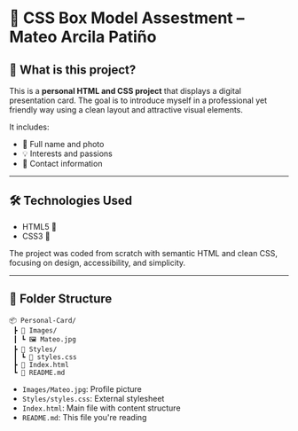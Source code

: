 # 🎨 CSS Box Model Assestment – Mateo Arcila Patiño


## 📌 What is this project?

This is a **personal HTML and CSS project** that displays a digital presentation card. The goal is to introduce myself in a professional yet friendly way using a clean layout and attractive visual elements.

It includes:

- 👤 Full name and photo  
- 💡 Interests and passions  
- 💌 Contact information  

---

## 🛠️ Technologies Used

- HTML5 🧱  
- CSS3 🎨  

The project was coded from scratch with semantic HTML and clean CSS, focusing on design, accessibility, and simplicity.

---

## 📁 Folder Structure

```
📦 Personal-Card/
 ┣ 📂 Images/
 ┃ ┗ 🖼️ Mateo.jpg
 ┣ 📂 Styles/
 ┃ ┗ 🎨 styles.css
 ┣ 📄 Index.html
 ┗ 📄 README.md
```

- `Images/Mateo.jpg`: Profile picture  
- `Styles/styles.css`: External stylesheet  
- `Index.html`: Main file with content structure  
- `README.md`: This file you're reading  
